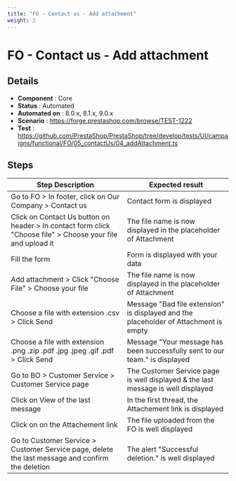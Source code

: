 ```yaml
---
title: "FO - Contact us - Add attachment"
weight: 2
---
```


# FO - Contact us - Add attachment
## Details
* **Component** : Core
* **Status** : Automated
* **Automated on** : 8.0.x, 8.1.x, 9.0.x
* **Scenario** : https://forge.prestashop.com/browse/TEST-1222
* **Test** : https://github.com/PrestaShop/PrestaShop/tree/develop/tests/UI/campaigns/functional/FO/05_contactUs/04_addAttachment.ts

## Steps
| Step Description | Expected result |
| ----- | ----- |
| Go to FO > In footer, click on Our Company > Contact us | Contact form is displayed |
| Click on Contact Us button on header > In contact form click "Choose file" > Choose your file and upload it | The file name is now displayed in the placeholder of Attachment |
| Fill the form | Form is displayed with your data |
| Add attachment > Click "Choose File" > Choose your file | The file name is now displayed in the placeholder of Attachment |
| Choose a file with extension .csv > Click Send | Message "Bad file extension" is displayed and the placeholder of Attachment is empty |
| Choose a file with extension .png .zip .pdf .jpg .jpeg .gif .pdf > Click Send | Message "Your message has been successfully sent to our team." is displayed |
| Go to BO > Customer Service > Customer Service page | The Customer Service page is well displayed & the last message is well displayed |
| Click on View of the last message | In the first thread, the Attachement link is displayed |
| Click on on the Attachement link | The file uploaded from the FO is well displayed |
| Go to Customer Service > Customer Service page, delete the last message and confirm the deletion | The alert "Successful deletion." is well displayed |

